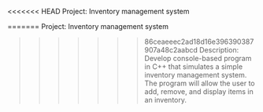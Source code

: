 <<<<<<< HEAD
Project: Inventory management system

=======
Project: Inventory management system

>>>>>>> 86ceaeeec2ad18d16e396390387907a48c2aabcd
Description: Develop console-based program in C++ that simulates a simple inventory management system. The program will allow the user to add, remove, and display items in an inventory.